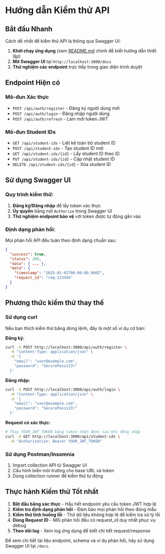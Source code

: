 # Hướng dẫn Kiểm thử API

## Bắt đầu Nhanh

Cách dễ nhất để kiểm thử API là thông qua Swagger UI:

1. **Khởi chạy ứng dụng** (xem [README.md](../README.md) chính để biết hướng dẫn thiết lập)
2. **Mở Swagger UI** tại `http://localhost:3000/docs`
3. **Thử nghiệm các endpoint** trực tiếp trong giao diện trình duyệt

## Endpoint Hiện có

### Mô-đun Xác thực
- `POST /api/auth/register` - Đăng ký người dùng mới
- `POST /api/auth/login` - Đăng nhập người dùng
- `POST /api/auth/refresh` - Làm mới token JWT

### Mô-đun Student IDs
- `GET /api/student-ids` - Liệt kê toàn bộ student ID
- `POST /api/student-ids` - Tạo student ID mới
- `GET /api/student-ids/{id}` - Lấy student ID theo ID
- `PUT /api/student-ids/{id}` - Cập nhật student ID
- `DELETE /api/student-ids/{id}` - Xóa student ID

## Sử dụng Swagger UI

### Quy trình kiểm thử:
1. **Đăng ký/Đăng nhập** để lấy token xác thực
2. **Ủy quyền** bằng nút `Authorize` trong Swagger UI
3. **Thử nghiệm endpoint bảo vệ** với token được tự động gắn vào

### Định dạng phản hồi:
Mọi phản hồi API đều tuân theo định dạng chuẩn sau:
```json
{
  "success": true,
  "status": 200,
  "data": { ... },
  "meta": {
    "timestamp": "2025-01-01T00:00:00.000Z",
    "request_id": "req-123456"
  }
}
```

## Phương thức kiểm thử thay thế

### Sử dụng curl
Nếu bạn thích kiểm thử bằng dòng lệnh, đây là một số ví dụ cơ bản:

**Đăng ký:**
```bash
curl -X POST http://localhost:3000/api/auth/register \
  -H "Content-Type: application/json" \
  -d '{
    "email": "user@example.com",
    "password": "SecurePass123!"
  }'
```

**Đăng nhập:**
```bash
curl -X POST http://localhost:3000/api/auth/login \
  -H "Content-Type: application/json" \
  -d '{
    "email": "user@example.com",
    "password": "SecurePass123!"
  }'
```

**Request có xác thực:**
```bash
# Thay YOUR_JWT_TOKEN bằng token nhận được sau khi đăng nhập
curl -X GET http://localhost:3000/api/student-ids \
  -H "Authorization: Bearer YOUR_JWT_TOKEN"
```

### Sử dụng Postman/Insomnia
1. Import collection API từ Swagger UI
2. Cấu hình biến môi trường cho base URL và token
3. Dùng collection runner để kiểm thử tự động

## Thực hành Kiểm thử Tốt nhất

1. **Bắt đầu bằng xác thực** - Hầu hết endpoint yêu cầu token JWT hợp lệ
2. **Kiểm tra định dạng phản hồi** - Đảm bảo mọi phản hồi theo đúng mẫu
3. **Kiểm thử tình huống lỗi** - Thử dữ liệu không hợp lệ để kiểm tra xử lý lỗi
4. **Dùng Request ID** - Mỗi phản hồi đều có request_id duy nhất phục vụ debug
5. **Theo dõi log** - Xem log ứng dụng để biết chi tiết request/response

Để xem chi tiết tài liệu endpoint, schema và ví dụ phản hồi, hãy sử dụng Swagger UI tại `/docs`.
